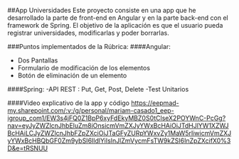 ##App Universidades
Este proyecto consiste en una app que he desarrollado la parte de front-end en Angular y en la parte back-end con el framework de Spring.
El objetivo de la aplicación es que el usuario pueda registrar universidades, modificarlas y poder borrarlas.

###Puntos implementados de la Rúbrica:
####Angular:
- Dos Pantallas
- Formulario de modificación de los elementos
- Botón de eliminación de un elemento

####Spring:
-API REST : Put, Get, Post, Delete
-Test Unitarios

####Video explicativo de la app y código
https://eepmad-my.sharepoint.com/:v:/g/personal/mariam-casado1_eep-igroup_com1/EW3s4jFQ0Z1BpP6xyFdEkyMBZ0S0tClseX2POYWnC-PcGg?nav=eyJyZWZlcnJhbEluZm8iOnsicmVmZXJyYWxBcHAiOiJTdHJlYW1XZWJBcHAiLCJyZWZlcnJhbFZpZXciOiJTaGFyZURpYWxvZy1MaW5rIiwicmVmZXJyYWxBcHBQbGF0Zm9ybSI6IldlYiIsInJlZmVycmFsTW9kZSI6InZpZXcifX0%3D&e=tRSNUU
